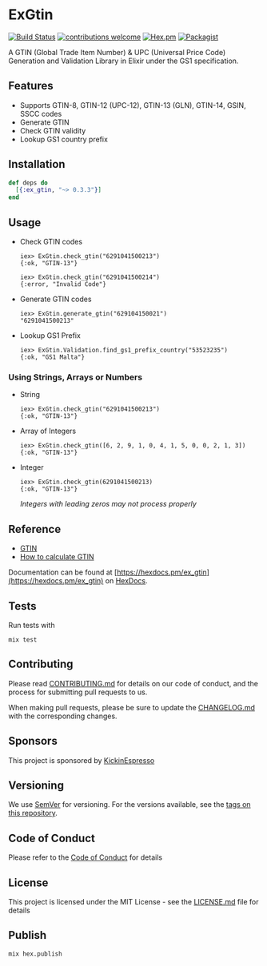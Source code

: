 # ExGtin

[![Build Status](https://semaphoreci.com/api/v1/kickinespresso/ex_gtin/branches/master/badge.svg)](https://semaphoreci.com/kickinespresso/ex_gtin)
[![contributions welcome](https://img.shields.io/badge/contributions-welcome-brightgreen.svg?style=flat)](https://github.com/dwyl/esta/issues)
[![Hex.pm](https://img.shields.io/hexpm/v/plug.svg)](https://www.hex.pm/packages/ex_gtin)
[![Packagist](https://img.shields.io/packagist/l/doctrine/orm.svg)](LICENSE.md)

A GTIN (Global Trade Item Number) & UPC (Universal Price Code) Generation and  Validation Library in Elixir under the GS1 specification.

## Features

- Supports GTIN-8, GTIN-12 (UPC-12), GTIN-13 (GLN), GTIN-14, GSIN, SSCC codes
- Generate GTIN
- Check GTIN validity
- Lookup GS1 country prefix

## Installation

```elixir
def deps do
  [{:ex_gtin, "~> 0.3.3"}]
end
```

## Usage

- Check GTIN codes

      iex> ExGtin.check_gtin("6291041500213")
      {:ok, "GTIN-13"}

      iex> ExGtin.check_gtin("6291041500214")
      {:error, "Invalid Code"}

- Generate GTIN codes

      iex> ExGtin.generate_gtin("629104150021")
      "6291041500213"

- Lookup GS1 Prefix

      iex> ExGtin.Validation.find_gs1_prefix_country("53523235")
      {:ok, "GS1 Malta"}

### Using Strings, Arrays or Numbers

- String

      iex> ExGtin.check_gtin("6291041500213")
      {:ok, "GTIN-13"}

- Array of Integers

      iex> ExGtin.check_gtin([6, 2, 9, 1, 0, 4, 1, 5, 0, 0, 2, 1, 3])
      {:ok, "GTIN-13"}

- Integer

      iex> ExGtin.check_gtin(6291041500213)
      {:ok, "GTIN-13"}

    *Integers with leading zeros may not process properly*

## Reference

- [GTIN](https://www.gs1.org)
- [How to calculate GTIN](https://www.gs1.org/how-calculate-check-digit-manually)

Documentation can be found at [https://hexdocs.pm/ex_gtin](https://hexdocs.pm/ex_gtin) on [HexDocs](https://hexdocs.pm).

## Tests

Run tests with

    mix test

## Contributing

Please read [CONTRIBUTING.md](CONTRIBUTING.md) for details on our code of conduct, and the process for submitting pull requests to us.

When making pull requests, please be sure to update the [CHANGELOG.md](CHANGELOG.md) with the corresponding changes.

## Sponsors

This project is sponsored by [KickinEspresso](https://kickinespresso.com/?utm_source=github&utm_medium=sponsor&utm_campaign=opensource)

## Versioning

We use [SemVer](http://semver.org/) for versioning. For the versions available, see the [tags on this repository](https://github.com/kickinespresso/ex_gtin/tags).

## Code of Conduct

Please refer to the [Code of Conduct](CODE_OF_CONDUCT.md) for details

## License

This project is licensed under the MIT License - see the [LICENSE.md](LICENSE.md) file for details

## Publish

    mix hex.publish